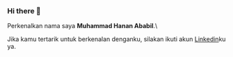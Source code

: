 ### Hi there 👋

Perkenalkan nama saya **Muhammad Hanan Ababil**.\

Jika kamu tertarik untuk berkenalan denganku, silakan ikuti akun [Linkedin](https://www.linkedin.com/in/muhammad-hanan-ababil-638674231/)ku ya.

